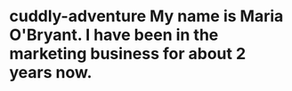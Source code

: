 # cuddly-adventure My name is Maria O'Bryant. I have been in the marketing business for about 2 years now.
